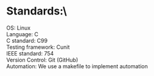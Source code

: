 # Standards:\
  OS: Linux\
  Language: C\
  C standard: C99\
  Testing framework: Cunit\
  IEEE standard: 754\
  Version Control: Git (GitHub)\
  Automation: We use a makefile to implement automation
